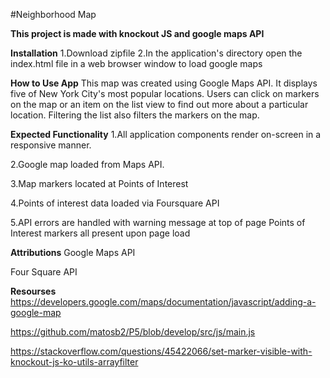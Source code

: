 #Neighborhood Map


**This project is made with knockout JS and google maps API**

**Installation**
1.Download zipfile 
2.In the application's directory open the index.html file in a web browser window to load google maps

**How to Use App**
This map was created using Google Maps API.  It displays five of New York City's most popular locations.  Users can click on markers on the map or an item on the list view to find out more about a particular location.  Filtering the list also filters the markers on the map.


**Expected Functionality**
1.All application components render on-screen in a responsive manner.

2.Google map loaded from Maps API.

3.Map markers located at Points of Interest 

4.Points of interest data loaded via Foursquare API

5.API errors are handled with warning message at top of page
Points of Interest markers all present upon page load


**Attributions**
Google Maps API

Four Square API

**Resourses**
 https://developers.google.com/maps/documentation/javascript/adding-a-google-map

https://github.com/matosb2/P5/blob/develop/src/js/main.js

https://stackoverflow.com/questions/45422066/set-marker-visible-with-knockout-js-ko-utils-arrayfilter
